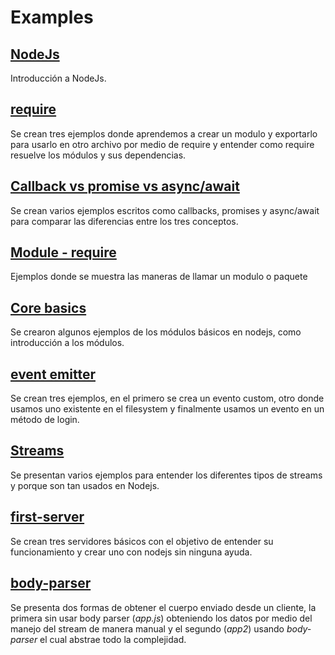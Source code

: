# Examples

## [NodeJs](https://jhonny111s.github.io/code-of-toth/nodejs/course/2020/05/13/nodejs.html)

Introducción a NodeJs.

## [require](https://jhonny111s.github.io/code-of-toth/nodejs/course/2020/05/14/module.html)

Se crean tres ejemplos donde aprendemos a crear un modulo y exportarlo para usarlo en otro archivo por medio de require y entender como require resuelve los módulos y sus dependencias.

## [Callback vs promise vs async/await](https://jhonny111s.github.io/code-of-toth/nodejs/course/2020/06/24/async.html)

Se crean varios ejemplos escritos como callbacks, promises y async/await para comparar las diferencias entre los tres conceptos.

## [Module - require](https://jhonny111s.github.io/code-of-toth/nodejs/course/2020/06/24/module.html)

Ejemplos donde se muestra las maneras de llamar un modulo o paquete

## [Core basics](https://jhonny111s.github.io/code-of-toth/nodejs/course/2020/06/24/core-basic.html)

Se crearon algunos ejemplos de los módulos básicos en nodejs, como introducción a los módulos.

## [event emitter](https://jhonny111s.github.io/code-of-toth/nodejs/course/2020/05/09/event-emitter.html)

Se crean tres ejemplos, en el primero se crea un evento custom, otro donde usamos uno existente en el filesystem y finalmente usamos un evento en un método de login.

## [Streams](https://jhonny111s.github.io/code-of-toth/nodejs/course/2020/05/11/streams.html)

Se presentan varios ejemplos para entender los diferentes tipos de streams y  porque son tan usados en Nodejs.

## [first-server](https://jhonny111s.github.io/code-of-toth/nodejs/course/2020/05/06/first-server.html)

Se crean tres servidores básicos con el objetivo de entender su funcionamiento y crear uno con nodejs sin ninguna ayuda.

## [body-parser](https://jhonny111s.github.io/code-of-toth/nodejs/course/2019/05/25/body-parser.html)

Se presenta dos formas de obtener el cuerpo enviado desde un cliente, la primera sin usar body parser (*app.js*) obteniendo los datos por medio del manejo del stream de manera manual y el segundo (*app2*) usando *body-parser* el cual abstrae todo la complejidad.